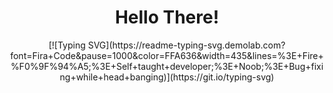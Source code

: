
<h1 align="center">Hello There!</b></h1>

<p align="center">
  [![Typing SVG](https://readme-typing-svg.demolab.com?font=Fira+Code&pause=1000&color=FFA636&width=435&lines=%3E+Fire+%F0%9F%94%A5;%3E+Self+taught+developer;%3E+Noob;%3E+Bug+fixing+while+head+banging)](https://git.io/typing-svg)
</p>


<br>
